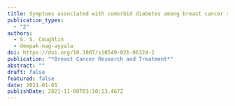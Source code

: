 ```yaml
---
title: Symptoms associated with comorbid diabetes among breast cancer survivors
publication_types:
  - "2"
authors:
  - S. S. Coughlin
  - deepak-nag-ayyala
doi: https://doi.org/10.1007/s10549-021-06324-2
publication: "*Breast Cancer Research and Treatment*"
abstract: ""
draft: false
featured: false
date: 2021-01-01
publishDate: 2021-11-08T03:10:13.467Z
---
```

